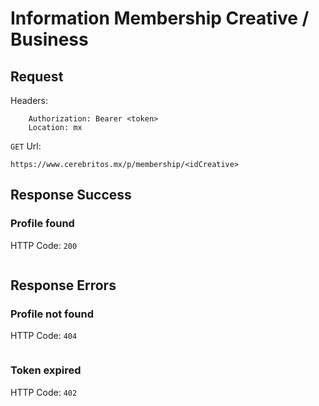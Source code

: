 # Information Membership Creative / Business

## Request

Headers:
```
	Authorization: Bearer <token>
	Location: mx
```

`GET` Url:
```url
https://www.cerebritos.mx/p/membership/<idCreative>
```

## Response Success

### Profile found

HTTP Code: `200`

```json

```

## Response Errors

### Profile not found

HTTP Code: `404`

```json

```

### Token expired

HTTP Code: `402`

```json

```